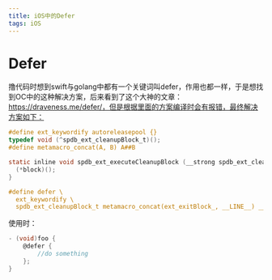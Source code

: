 ```yaml
---
title: iOS中的Defer
tags: iOS
---
```


# Defer

撸代码时想到swift与golang中都有一个关键词叫defer，作用也都一样，于是想找到OC中的这种解决方案，后来看到了这个大神的文章：https://draveness.me/defer/，但是根据里面的方案编译时会有报错，最终解决方案如下：

```objectivec
#define ext_keywordify autoreleasepool {}
typedef void (^spdb_ext_cleanupBlock_t)();
#define metamacro_concat(A, B) A##B

static inline void spdb_ext_executeCleanupBlock (__strong spdb_ext_cleanupBlock_t *block) {
  (*block)();
}

#define defer \
  ext_keywordify \
  spdb_ext_cleanupBlock_t metamacro_concat(ext_exitBlock_, __LINE__) __attribute__((cleanup(spdb_ext_executeCleanupBlock), unused)) = ^

```

使用时：

```objectivec
- (void)foo {
	@defer {
		//do something
	};
}
```







